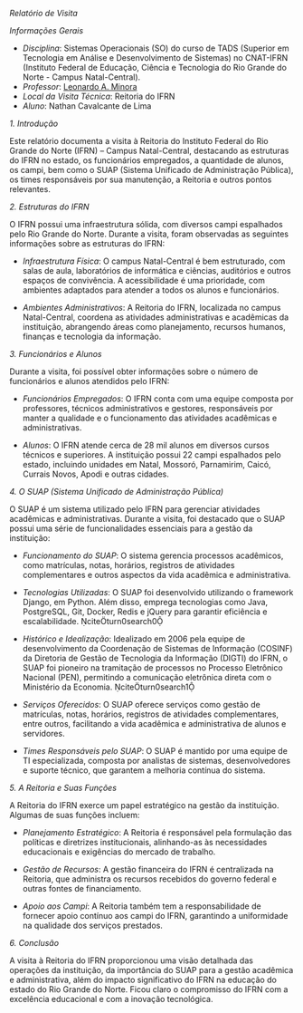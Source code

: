 *Relatório de Visita*

*Informações Gerais*

- *Disciplina*: Sistemas Operacionais (SO) do curso de TADS (Superior em Tecnologia em Análise e Desenvolvimento de Sistemas) no CNAT-IFRN (Instituto Federal de Educação, Ciência e Tecnologia do Rio Grande do Norte - Campus Natal-Central).
- *Professor*: [Leonardo A. Minora](https://github.com/leonardo-minora)
- *Local da Visita Técnica*: Reitoria do IFRN
- *Aluno*: Nathan Cavalcante de Lima

*1. Introdução*

Este relatório documenta a visita à Reitoria do Instituto Federal do Rio Grande do Norte (IFRN) – Campus Natal-Central, destacando as estruturas do IFRN no estado, os funcionários empregados, a quantidade de alunos, os campi, bem como o SUAP (Sistema Unificado de Administração Pública), os times responsáveis por sua manutenção, a Reitoria e outros pontos relevantes.

*2. Estruturas do IFRN*

O IFRN possui uma infraestrutura sólida, com diversos campi espalhados pelo Rio Grande do Norte. Durante a visita, foram observadas as seguintes informações sobre as estruturas do IFRN:

- *Infraestrutura Física*: O campus Natal-Central é bem estruturado, com salas de aula, laboratórios de informática e ciências, auditórios e outros espaços de convivência. A acessibilidade é uma prioridade, com ambientes adaptados para atender a todos os alunos e funcionários.

- *Ambientes Administrativos*: A Reitoria do IFRN, localizada no campus Natal-Central, coordena as atividades administrativas e acadêmicas da instituição, abrangendo áreas como planejamento, recursos humanos, finanças e tecnologia da informação.

*3. Funcionários e Alunos*

Durante a visita, foi possível obter informações sobre o número de funcionários e alunos atendidos pelo IFRN:

- *Funcionários Empregados*: O IFRN conta com uma equipe composta por professores, técnicos administrativos e gestores, responsáveis por manter a qualidade e o funcionamento das atividades acadêmicas e administrativas.

- *Alunos*: O IFRN atende cerca de 28 mil alunos em diversos cursos técnicos e superiores. A instituição possui 22 campi espalhados pelo estado, incluindo unidades em Natal, Mossoró, Parnamirim, Caicó, Currais Novos, Apodi e outras cidades.

*4. O SUAP (Sistema Unificado de Administração Pública)*

O SUAP é um sistema utilizado pelo IFRN para gerenciar atividades acadêmicas e administrativas. Durante a visita, foi destacado que o SUAP possui uma série de funcionalidades essenciais para a gestão da instituição:

- *Funcionamento do SUAP*: O sistema gerencia processos acadêmicos, como matrículas, notas, horários, registros de atividades complementares e outros aspectos da vida acadêmica e administrativa.

- *Tecnologias Utilizadas*: O SUAP foi desenvolvido utilizando o framework Django, em Python. Além disso, emprega tecnologias como Java, PostgreSQL, Git, Docker, Redis e jQuery para garantir eficiência e escalabilidade. citeturn0search0

- *Histórico e Idealização*: Idealizado em 2006 pela equipe de desenvolvimento da Coordenação de Sistemas de Informação (COSINF) da Diretoria de Gestão de Tecnologia da Informação (DIGTI) do IFRN, o SUAP foi pioneiro na tramitação de processos no Processo Eletrônico Nacional (PEN), permitindo a comunicação eletrônica direta com o Ministério da Economia. citeturn0search1

- *Serviços Oferecidos*: O SUAP oferece serviços como gestão de matrículas, notas, horários, registros de atividades complementares, entre outros, facilitando a vida acadêmica e administrativa de alunos e servidores.

- *Times Responsáveis pelo SUAP*: O SUAP é mantido por uma equipe de TI especializada, composta por analistas de sistemas, desenvolvedores e suporte técnico, que garantem a melhoria contínua do sistema.

*5. A Reitoria e Suas Funções*

A Reitoria do IFRN exerce um papel estratégico na gestão da instituição. Algumas de suas funções incluem:

- *Planejamento Estratégico*: A Reitoria é responsável pela formulação das políticas e diretrizes institucionais, alinhando-as às necessidades educacionais e exigências do mercado de trabalho.

- *Gestão de Recursos*: A gestão financeira do IFRN é centralizada na Reitoria, que administra os recursos recebidos do governo federal e outras fontes de financiamento.

- *Apoio aos Campi*: A Reitoria também tem a responsabilidade de fornecer apoio contínuo aos campi do IFRN, garantindo a uniformidade na qualidade dos serviços prestados.

*6. Conclusão*

A visita à Reitoria do IFRN proporcionou uma visão detalhada das operações da instituição, da importância do SUAP para a gestão acadêmica e administrativa, além do impacto significativo do IFRN na educação do estado do Rio Grande do Norte. Ficou claro o compromisso do IFRN com a excelência educacional e com a inovação tecnológica.
